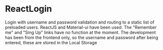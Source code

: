 # ReactLogin
Login with username and password validation and routing to a static list of preloaded users. ReactJS and Material-ui have been used. The "Remember me" and "Sing Up" links have no function at the moment. The development has been from the frontend only, so the username and password after being entered, these are stored in the Local Storage
